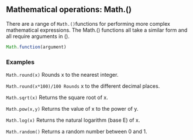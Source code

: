 ## Mathematical operations: Math.()

There are a range of `Math.()`functions for performing more complex mathematical expressions. The Math.() functions all take a similar form and all require arguments in ().

```js
Math.function(argument)
```
### Examples
`Math.round(x)` Rounds x to the nearest integer.

`Math.round(x*100)/100 Rounds` x to the different decimal places.

`Math.sqrt(x)` Returns the square root of x.

`Math.pow(x,y)` Returns the value of x to the power of y.

`Math.log(x)` Returns the natural logarithm (base E) of x.

`Math.random()` Returns a random number between 0 and 1.





